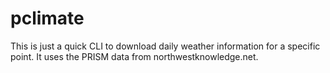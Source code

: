 # pclimate

This is just a quick CLI to download daily weather information for a specific point. It uses the PRISM data from northwestknowledge.net.
